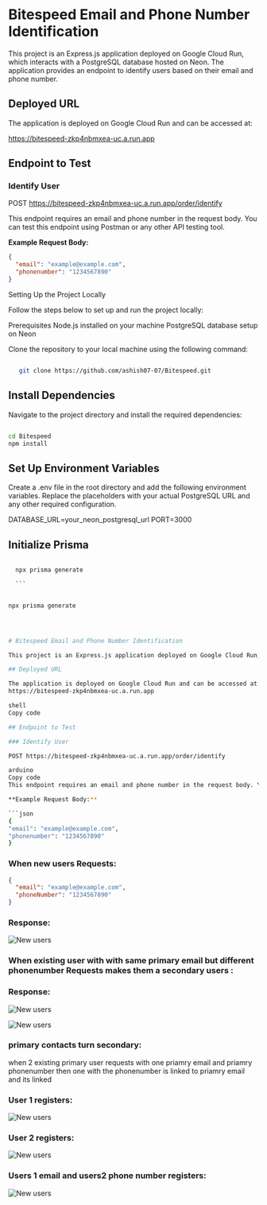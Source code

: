 # Bitespeed Email and Phone Number Identification

This project is an Express.js application deployed on Google Cloud Run, which interacts with a PostgreSQL database hosted on Neon. The application provides an endpoint to identify users based on their email and phone number.

## Deployed URL

The application is deployed on Google Cloud Run and can be accessed at:

https://bitespeed-zkp4nbmxea-uc.a.run.app

## Endpoint to Test

### Identify User

POST https://bitespeed-zkp4nbmxea-uc.a.run.app/order/identify

This endpoint requires an email and phone number in the request body. You can test this endpoint using Postman or any other API testing tool.

**Example Request Body:**

```json
{
  "email": "example@example.com",
  "phonenumber": "1234567890"
}
```

Setting Up the Project Locally

Follow the steps below to set up and run the project locally:

Prerequisites
Node.js installed on your machine
PostgreSQL database setup on Neon

Clone the repository to your local machine using the following command:

```bash

   git clone https://github.com/ashish07-07/Bitespeed.git

```

## Install Dependencies

Navigate to the project directory and install the required dependencies:

```bash

cd Bitespeed
npm install

```

## Set Up Environment Variables

Create a .env file in the root directory and add the following environment variables. Replace the placeholders with your actual PostgreSQL URL and any other required configuration.

DATABASE_URL=your_neon_postgresql_url
PORT=3000

## Initialize Prisma

````bash

  npx prisma generate

  ```


npx prisma generate




# Bitespeed Email and Phone Number Identification

This project is an Express.js application deployed on Google Cloud Run, which interacts with a PostgreSQL database hosted on Neon. The application provides an endpoint to identify users based on their email and phone number.

## Deployed URL

The application is deployed on Google Cloud Run and can be accessed at:
https://bitespeed-zkp4nbmxea-uc.a.run.app

shell
Copy code

## Endpoint to Test

### Identify User

POST https://bitespeed-zkp4nbmxea-uc.a.run.app/order/identify

arduino
Copy code
This endpoint requires an email and phone number in the request body. You can test this endpoint using Postman or any other API testing tool.

**Example Request Body:**

```json
{
"email": "example@example.com",
"phonenumber": "1234567890"
}
````

<!-- ## Setting Up the Project Locally

Follow the steps below to set up and run the project locally:

## Prerequisites

Node.js installed on your machine
PostgreSQL database setup on Neon

## Clone the Repository

Clone the repository to your local machine using the following command:

```bash

   git clone https://github.com/ashish07-07/Bitespeed.git

``` -->

### When new users Requests:

```json
{
  "email": "example@example.com",
  "phoneNumber": "1234567890"
}
```

### Response:

![New users](./PUBLIC/image.jpg)

### When existing user with with same primary email but different phonenumber Requests makes them a secondary users :

### Response:

![New users](./PUBLIC/image1.png)

![New users](./PUBLIC/image2.jpg)

### primary contacts turn secondary:

when 2 existing primary user requests with one priamry email and priamry phonenumber then one with the phonenumber is linked to priamry email and its linked

### User 1 registers:

![New users](./PUBLIC/image3.png)

### User 2 registers:

![New users](./PUBLIC/image4.png)

### Users 1 email and users2 phone number registers:

![New users](./PUBLIC/image5.png)
